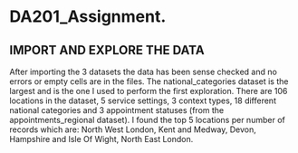 # DA201_Assignment.
## IMPORT AND EXPLORE THE DATA
After importing the 3 datasets the data has been sense checked and no errors or empty cells are in the files.
The national_categories dataset is the largest and is the one I used to perform the first exploration. 
There are 106 locations in the dataset, 5 service settings, 3 context types, 18 different national categories and 3 appointment statuses (from the appointments_regional dataset).
I found the top 5 locations per number of records which are: North West London, Kent and Medway, Devon, Hampshire and Isle Of Wight, North East London.
